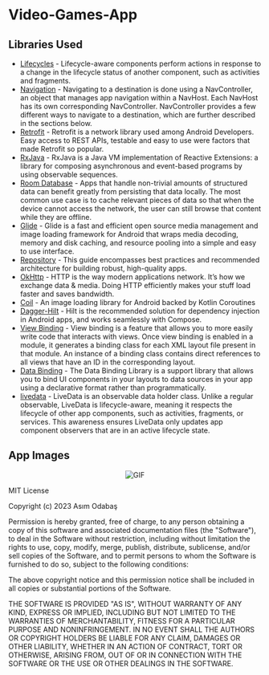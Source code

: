 # Video-Games-App

Libraries Used
--------------
* [Lifecycles][1] - Lifecycle-aware components perform actions in response to a change in the lifecycle status of another component, such as activities and fragments.
* [Navigation][2] - Navigating to a destination is done using a NavController, an object that manages app navigation within a NavHost. Each NavHost has its own corresponding NavController. NavController provides a few different ways to navigate to a destination, which are further described in the sections below.
* [Retrofit][3] - Retrofit is a network library used among Android Developers. Easy access to REST APIs, testable and easy to use were factors that made Retrofit so popular.
* [RxJava][4] - RxJava is a Java VM implementation of Reactive Extensions: a library for composing asynchronous and event-based programs by using observable sequences.
* [Room Database][5] - Apps that handle non-trivial amounts of structured data can benefit greatly from persisting that data locally. The most common use case is to cache relevant pieces of data so that when the device cannot access the network, the user can still browse that content while they are offline.
* [Glide][6] - Glide is a fast and efficient open source media management and image loading framework for Android that wraps media decoding, memory and disk caching, and resource pooling into a simple and easy to use interface.
* [Repository][7] - This guide encompasses best practices and recommended architecture for building robust, high-quality apps.
* [OkHttp][8] - HTTP is the way modern applications network. It’s how we exchange data & media. Doing HTTP efficiently makes your stuff load faster and saves bandwidth.
* [Coil][9] - An image loading library for Android backed by Kotlin Coroutines
* [Dagger-Hilt][10] - Hilt is the recommended solution for dependency injection in Android apps, and works seamlessly with Compose.
* [View Binding][11] - View binding is a feature that allows you to more easily write code that interacts with views. Once view binding is enabled in a module, it generates a binding class for each XML layout file present in that module. An instance of a binding class contains direct references to all views that have an ID in the corresponding layout.
* [Data Binding][12] - The Data Binding Library is a support library that allows you to bind UI components in your layouts to data sources in your app using a declarative format rather than programmatically.
* [livedata][13] - LiveData is an observable data holder class. Unlike a regular observable, LiveData is lifecycle-aware, meaning it respects the lifecycle of other app components, such as activities, fragments, or services. This awareness ensures LiveData only updates app component observers that are in an active lifecycle state.

App Images
--------------
<p align="center">
  <img src="https://user-images.githubusercontent.com/71982171/235326180-37ad5765-12c5-4322-b9ef-668875c987f2.gif" alt="GIF" />
</p>

MIT License

Copyright (c) 2023 Asım Odabaş

Permission is hereby granted, free of charge, to any person obtaining a copy
of this software and associated documentation files (the "Software"), to deal
in the Software without restriction, including without limitation the rights
to use, copy, modify, merge, publish, distribute, sublicense, and/or sell
copies of the Software, and to permit persons to whom the Software is
furnished to do so, subject to the following conditions:

The above copyright notice and this permission notice shall be included in all
copies or substantial portions of the Software.

THE SOFTWARE IS PROVIDED "AS IS", WITHOUT WARRANTY OF ANY KIND, EXPRESS OR
IMPLIED, INCLUDING BUT NOT LIMITED TO THE WARRANTIES OF MERCHANTABILITY,
FITNESS FOR A PARTICULAR PURPOSE AND NONINFRINGEMENT. IN NO EVENT SHALL THE
AUTHORS OR COPYRIGHT HOLDERS BE LIABLE FOR ANY CLAIM, DAMAGES OR OTHER
LIABILITY, WHETHER IN AN ACTION OF CONTRACT, TORT OR OTHERWISE, ARISING FROM,
OUT OF OR IN CONNECTION WITH THE SOFTWARE OR THE USE OR OTHER DEALINGS IN THE
SOFTWARE.

[1]: https://developer.android.com/jetpack/androidx/releases/lifecycle
[2]: https://developer.android.com/guide/navigation/navigation-navigate
[3]: https://square.github.io/retrofit/
[4]: https://github.com/ReactiveX/RxJava
[5]: https://developer.android.com/training/data-storage/room
[6]: https://github.com/bumptech/glide
[7]: https://developer.android.com/jetpack/guide#fetch-data
[8]: https://square.github.io/okhttp/
[9]: https://coil-kt.github.io/coil/
[10]: https://developer.android.com/jetpack/compose/libraries#hilt
[11]: https://developer.android.com/topic/libraries/view-binding
[12]: https://developer.android.com/topic/libraries/data-binding
[13]: https://developer.android.com/topic/libraries/architecture/livedata
